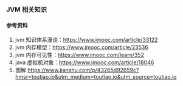 ### JVM 相关知识
#### 参考资料
1. jvm 知识体系漫谈：https://www.imooc.com/article/33122
2. jvm 内存模型：https://www.imooc.com/article/23536
3. jvm 内存可见性：https://www.imooc.com/learn/352
4. java 虚拟机对象：https://www.imooc.com/article/18046
5. 图解 
https://www.jianshu.com/p/43265d92659c?hmsr=toutiao.io&utm_medium=toutiao.io&utm_source=toutiao.io
